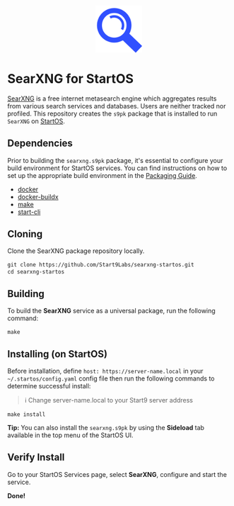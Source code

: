 <p align="center">
  <img src="icon.png" alt="Project Logo" width="21%">
</p>

# SearXNG for StartOS

[SearXNG](https://github.com/searxng/searxng) is a free internet metasearch engine which aggregates results from various search services and databases. Users are neither tracked nor profiled.
This repository creates the `s9pk` package that is installed to run `SearXNG` on [StartOS](https://github.com/Start9Labs/start-os/).

## Dependencies

Prior to building the `searxng.s9pk` package, it's essential to configure your build environment for StartOS services. You can find instructions on how to set up the appropriate build environment in the [Packaging Guide](https://staging.docs.start9.com/packaging-guide/).

- [docker](https://docs.docker.com/get-docker)
- [docker-buildx](https://docs.docker.com/buildx/working-with-buildx/)
- [make](https://www.gnu.org/software/make/)
- [start-cli](https://github.com/Start9Labs/start-cli/)

## Cloning

Clone the SearXNG package repository locally.

```
git clone https://github.com/Start9Labs/searxng-startos.git
cd searxng-startos
```

## Building

To build the **SearXNG** service as a universal package, run the following command:

```
make
```

## Installing (on StartOS)

Before installation, define `host: https://server-name.local` in your `~/.startos/config.yaml` config file then run the following commands to determine successful install:

> :information_source: Change server-name.local to your Start9 server address

```
make install
```

**Tip:** You can also install the `searxng.s9pk` by using the **Sideload** tab available in the top menu of the StartOS UI.

## Verify Install

Go to your StartOS Services page, select **SearXNG**, configure and start the service.

**Done!**
